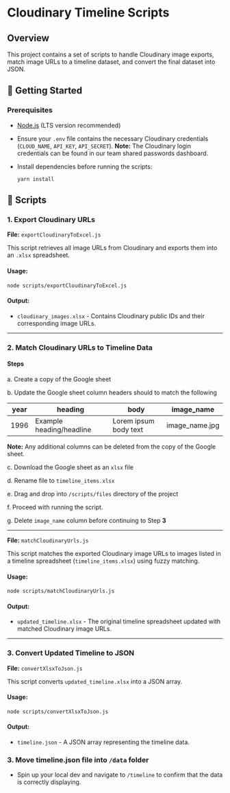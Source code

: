 Cloudinary Timeline Scripts
===========================

Overview
--------

This project contains a set of scripts to handle Cloudinary image exports, match image URLs to a timeline dataset, and convert the final dataset into JSON.

🚀 Getting Started
------------------

### Prerequisites
-   [Node.js](https://nodejs.org/) (LTS version recommended)
-   Ensure your `.env` file contains the necessary Cloudinary credentials (`CLOUD_NAME`, `API_KEY`, `API_SECRET`). **Note:** The Cloudinary login credentials can be found in our team shared passwords dashboard.
-   Install dependencies before running the scripts:

    ```
    yarn install

    ```

📃 Scripts
-------

### 1\. Export Cloudinary URLs

**File:** `exportCloudinaryToExcel.js`

This script retrieves all image URLs from Cloudinary and exports them into an `.xlsx` spreadsheet.

#### Usage:

```
node scripts/exportCloudinaryToExcel.js

```

#### Output:

-   `cloudinary_images.xlsx` - Contains Cloudinary public IDs and their corresponding image URLs.

* * * * *

### 2\. Match Cloudinary URLs to Timeline Data

#### Steps
a. Create a copy of the Google sheet

b. Update the Google sheet column headers should to match the following
 
| year | heading | body | image_name |
| ---- | ------- | ---- | ---------- |
| 1996 | Example heading/headline | Lorem ipsum body text | image_name.jpg |

**Note:** Any additional columns can be deleted from the copy of the Google sheet.

c. Download the Google sheet as an `xlsx` file

d. Rename file to `timeline_items.xlsx`

e. Drag and drop into `/scripts/files` directory of the project

f. Proceed with running the script.

g. Delete `image_name` column before continuing to Step **3**

-----

**File:** `matchCloudinaryUrls.js`

This script matches the exported Cloudinary image URLs to images listed in a timeline spreadsheet (`timeline_items.xlsx`) using fuzzy matching.

#### Usage:

```
node scripts/matchCloudinaryUrls.js

```

#### Output:

-   `updated_timeline.xlsx` - The original timeline spreadsheet updated with matched Cloudinary image URLs.

* * * * *

### 3\. Convert Updated Timeline to JSON

**File:** `convertXlsxToJson.js`

This script converts `updated_timeline.xlsx` into a JSON array.

#### Usage:

```
node scripts/convertXlsxToJson.js

```

#### Output:

-   `timeline.json` - A JSON array representing the timeline data.

### 3\. Move timeline.json file into `/data` folder

- Spin up your local dev and navigate to `/timeline` to confirm that the data is correctly displaying.